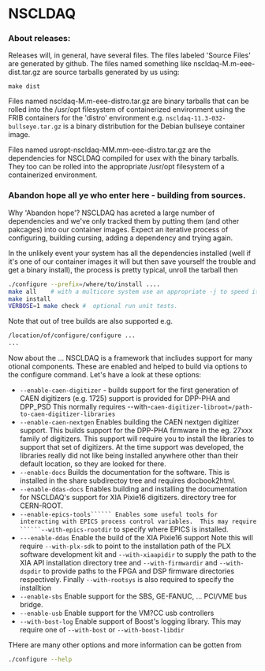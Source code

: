 # NSCLDAQ

### About releases:
   Releases will, in general, have several files.  The files labeled 'Source Files' are generated by github.  The files named something like nscldaq-M.m-eee-dist.tar.gz are source tarballs generated by us using:
   
   ```make dist```

Files named nscldaq-M.m-eee-distro.tar.gz are binary tarballs that can be rolled into the /usr/opt filesystem of containerized environment using the FRIB containers for the 'distro'  environment e.g. ```nscldaq-11.3-032-bullseye.tar.gz``` is a binary distribution for the Debian bullseye container image. 


Files named usropt-nscldaq-MM.mm-eee-distro.tar.gz are the dependencies for
NSCLDAQ compiled for usex with the binary tarballs.  They too can be rolled into the appropriate /usr/opt filesystem of a containerized environment.

### Abandon hope all ye who enter here - building from sources.

Why 'Abandon hope'?  NSCLDAQ has acreted a large number of dependencies and
we've only tracked them by putting them (and other pakcages) into our container
images.  Expect an iterative process of configuring, building cursing, adding a
dependency and trying again.

In the unlikely event your system has all the dependencies installed (well if
it's one of our container images it will but then save yourself the trouble
and get a binary install), the process is pretty typical, unroll the tarball then

```sh
./configure --prefix=/where/to/install ....
make all    # with a multicore system use an appropriate -j to speed it up
make install
VERBOSE=1 make check #  optional run unit tests.
```

Note that out of tree builds are also supported e.g.

```sh
/location/of/configure/configure ...
...
```

Now about the ...  NSCLDAQ is a framework that incliudes support for many otional
components.  These are enabled and helped to build via options to the configure
command.  Let's have a look at these options:

*  ```--enable-caen-digitizer``` - builds support for the first generation of
CAEN digitizers (e.g. 1725) support is provided for DPP-PHA and DPP_PSD
This normally requires --with-```caen-digitizer-libroot=/path-to-caen-digitizer-libraries```
*  ```--enable-caen-nextgen``` Enables building the CAEN nextgen digitizer support.
This builds support for the DPP-PHA firmware in the eg. 27xxx family of digitizers.
This support will require you to install the libraries to support that set of
digitizers.  At the time support was developed, the libraries really did not like
being installed anywhere other than their default location, so they are looked for there.
* ```--enable-docs```  Builds the documentation for the software.  This is installed in
the share subdirectoy tree and requires docbook2html.
* ```--enable-ddas-docs```  Enables building and installing the documentation for
NSCLDAQ's support for XIA Pixie16 digitizers.
directory tree for CERN-ROOT.
*  ```--enable-epics-tools`````` Enables some useful tools for interacting with EPICS process control
variables.  This may require ``````--with-epics-rootdir``` to specify where EPICS is installed.
* ```---enable-ddas```  Enable the build of the XIA Pixie16 support   Note this will require
```--with-plx-sdk``` to point to the installation path of the PLX software development kit
and ```--with-xiaapidir``` to supply the path to the XIA API installation directory tree
and ```--with-firmwardir``` and ```--with-dspdir``` to provide paths to the FPGA and DSP firmware
directories respectively.   Finally ```--with-rootsys``` is also required to specify the installtion
* ```--enable-sbs``` Enable support for the SBS, GE-FANUC, ... PCI/VME bus bridge.
* ```--enable-usb``` Enable support for the VM?CC usb controllers
* ```--with-bost-log``` Enable support of Boost's logging library.  This may require one of
```--with-bost``` or ```--with-boost-libdir```


THere are many other options and more information can be gotten from

```sh
./configure --help
```
